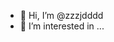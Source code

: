 - 👋 Hi, I’m @zzzjdddd
- 👀 I’m interested in ...

<!---
zzzjdddd/zzzjdddd is a ✨ special ✨ repository because its `README.md` (this file) appears on your GitHub profile.
You can click the Preview link to take a look at your changes.
--->
